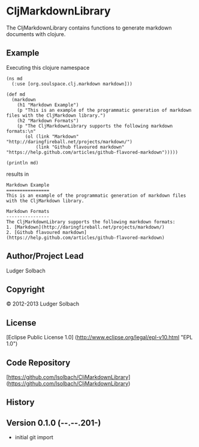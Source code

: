 CljMarkdownLibrary
==================
The CljMarkdownLibrary contains functions to generate markdown documents with clojure.

Example
-------

Executing this clojure namespace 

```
(ns md
  (:use [org.soulspace.clj.markdown markdown]))

(def md
  (markdown
    (h1 "Markdown Example")
    (p "This is an example of the programmatic generation of markdown files with the CljMarkdown library.")
    (h2 "Markdown Formats")
    (p "The CljMarkdownLibrary supports the following markdown formats:\n"
       (ol (link "Markdown" "http://daringfireball.net/projects/markdown/")
           (link "Github flavoured markdown" "https://help.github.com/articles/github-flavored-markdown")))))

(println md)
```

results in

```
Markdown Example
================
This is an example of the programmatic generation of markdown files with the CljMarkdown library.

Markdown Formats
----------------
The CljMarkdownLibrary supports the following markdown formats:
1. [Markdown](http://daringfireball.net/projects/markdown/)
2. [Github flavoured markdown](https://help.github.com/articles/github-flavored-markdown)
```

Author/Project Lead
-------------------
Ludger Solbach

Copyright
---------
© 2012-2013 Ludger Solbach

License
-------
[Eclipse Public License 1.0] (http://www.eclipse.org/legal/epl-v10.html "EPL 1.0")

Code Repository
---------------
[https://github.com/lsolbach/CljMarkdownLibrary] (https://github.com/lsolbach/CljMarkdownLibrary)

History
-------

Version 0.1.0 (--.--.201-)
--------------------------
* initial git import
